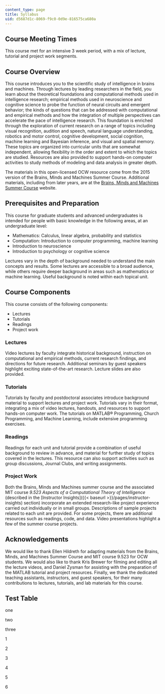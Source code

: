 ```yaml
---
content_type: page
title: Syllabus
uid: d5687d1c-8069-f9c0-0d9e-816575ca680a
---
```

## Course Meeting Times

This course met for an intensive 3 week period, with a mix of lecture, tutorial and project work segments.

## Course Overview

This course introduces you to the scientific study of intelligence in brains and machines. Through lectures by leading researchers in the field, you learn about the theoretical foundations and computational methods used in intelligence research; empirical methods used in neuroscience and cognitive science to probe the function of neural circuits and emergent behavior; the kinds of questions that can be addressed with computational and empirical methods and how the integration of multiple perspectives can accelerate the pace of intelligence research. This foundation is enriched through the exploration of current research on a range of topics including visual recognition, audition and speech, natural language understanding, robotics and motor control, cognitive development, social cognition, machine learning and Bayesian inference, and visual and spatial memory. These topics are organized into curricular units that are somewhat independent, allowing flexibility in the order and extent to which the topics are studied. Resources are also provided to support hands-on computer activities to study methods of modeling and data analysis in greater depth.

The materials in this open-licensed OCW resource come from the 2015 version of the Brains, Minds and Machines Summer Course. Additional materials, including from later years, are at the [Brains, Minds and Machines Summer Course](http://cbmm.mit.edu/summer-school) website.

## Prerequisites and Preparation

This course for graduate students and advanced undergraduates is intended for people with basic knowledge in the following areas, at an undergraduate level:

- Mathematics: Calculus, linear algebra, probability and statistics
- Computation: Introduction to computer programming, machine learning
- Introduction to neuroscience
- Introduction to psychology or cognitive science

Lectures vary in the depth of background needed to understand the main concepts and results. Some lectures are accessible to a broad audience, while others require deeper background in areas such as mathematics or machine learning. Useful background is noted within each topical unit.

## Course Components

This course consists of the following components:

- Lectures
- Tutorials
- Readings
- Project work

### Lectures

Video lectures by faculty integrate historical background, instruction on computational and empirical methods, current research findings, and directions for future research. Additional seminars by guest speakers highlight exciting state-of-the-art research. Lecture slides are also provided.

### Tutorials

Tutorials by faculty and postdoctoral associates introduce background material to support lectures and project work. Tutorials vary in their format, integrating a mix of video lectures, handouts, and resources to support hands-on computer work. The tutorials on MATLAB® Programming, Church Programming, and Machine Learning, include extensive programming exercises.

### Readings

Readings for each unit and tutorial provide a combination of useful background to review in advance, and material for further study of topics covered in the lectures. This resource can also support activities such as group discussions, Journal Clubs, and writing assignments.

### Project Work

Both the Brains, Minds and Machines summer course and the associated MIT course _9.523 Aspects of a Computational Theory of Intelligence_ (described in the \[Instructor Insights\]({{\< baseurl >}}/pages/instructor-insights) section) incorporate an extended research-like project experience carried out individually or in small groups. Descriptions of sample projects related to each unit are provided. For some projects, there are additional resources such as readings, code, and data. Video presentations highlight a few of the summer course projects.

## Acknowledgements

We would like to thank Ellen Hildreth for adapting materials from the Brains, Minds, and Machines Summer Course and MIT course 9.523 for OCW students. We would also like to thank Kris Brewer for filming and editing all the lecture videos, and Daniel Zysman for assisting with the preparation of the MATLAB tutorial and project resources. Finally, we thank the dedicated teaching assistants, instructors, and guest speakers, for their many contributions to lectures, tutorials, and lab materials for this course.

## Test Table

one

two

three

1

2

3

4

5

6